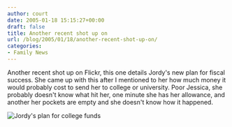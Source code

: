 ```yaml
---
author: court
date: 2005-01-18 15:15:27+00:00
draft: false
title: Another recent shot up on
url: /blog/2005/01/18/another-recent-shot-up-on/
categories:
- Family News
---
```


Another recent shot up on Flickr, this one details Jordy's new plan for fiscal success. She came up with this after I mentioned to her how much money it would probably cost to send her to college or university. Poor Jessica, she probably doesn't know what hit her, one minute she has her allowance, and another her pockets are empty and she doesn't know how it happened.

![Jordy's plan for college funds](http://photos3.flickr.com/3488067_29067cef21.jpg)

